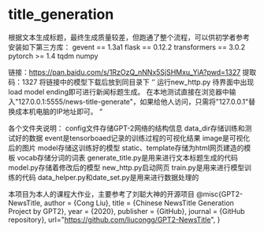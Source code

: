 # title_generation
根据文本生成标题，最终生成质量较差，但跑通了整个流程，可以供初学者参考
安装如下第三方库：
gevent == 1.3a1
flask == 0.12.2
transformers == 3.0.2
pytorch >= 1.4
tqdm
numpy


链接：https://pan.baidu.com/s/1RzOzQ_nNNx5SjSHMxu_YiA?pwd=1327 
提取码：1327
将链接中的模型下载后放到同目录下
‘’
运行new_http.py 待界面中出现load model ending即可进行新闻标题生成。
在本地测试直接在浏览器中输入"127.0.0.1:5555/news-title-generate"，如果给他人访问，只需将"127.0.0.1"替换成本机电脑的IP地址即可。
“

各个文件夹说明：
config文件存储GPT-2网络的结构信息
data_dir存储训练和测试好的数据
event是tensorboaed记录的训练过程的可视化结果
image是可视化后的图片
model存储这训练好的模型
static、template存储为html网页建造的模板
vocab存储分词的词表
generate_title.py是用来进行文本标题生成的代码
model.py存储着修改后的模型
new_http.py启动网页
train.py是用来进行模型训练的代码
data_helper.py和date_set.py是用来进行数据处理的

本项目为本人的课程大作业，主要参考了刘聪大神的开源项目
@misc{GPT2-NewsTitle,
  author = {Cong Liu},
  title = {Chinese NewsTitle Generation Project by GPT2},
  year = {2020},
  publisher = {GitHub},
  journal = {GitHub repository},
  url="https://github.com/liucongg/GPT2-NewsTitle",
}

